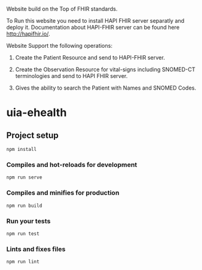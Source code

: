 Website build on the Top of FHIR standards.

To Run this website you need to install HAPI FHIR server separatly and deploy it. Documentation about HAPI-FHIR server can be found here http://hapifhir.io/.

Website Support the following operations:

1. Create the Patient Resource and send to HAPI-FHIR server.

2. Create the Observation Resource for vital-signs including SNOMED-CT terminologies and send to HAPI FHIR server.

3. Gives the ability to search the Patient with Names and SNOMED Codes.



# uia-ehealth

## Project setup
```
npm install
```

### Compiles and hot-reloads for development
```
npm run serve
```

### Compiles and minifies for production
```
npm run build
```

### Run your tests
```
npm run test
```

### Lints and fixes files
```
npm run lint
```


